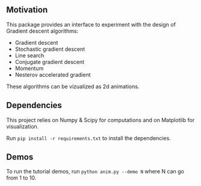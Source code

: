 ## Motivation

This package provides an interface to experiment with the design of Gradient descent algorithms:
* Gradient descent
* Stochastic gradient descent
* Line search
* Conjugate gradient descent
* Momentum
* Nesterov accelerated gradient

These algorithms can be vizualized as 2d animations.

## Dependencies

This project relies on Numpy & Scipy for computations and on Matplotlib for visualization.

Run ```pip install -r requirements.txt``` to install the dependencies.

## Demos

To run the tutorial demos, run ```python anim.py --demo N``` where N can go from 1 to 10.